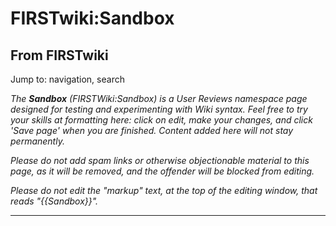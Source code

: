 # FIRSTwiki:Sandbox

## From FIRSTwiki

Jump to: navigation, search

_The **Sandbox** (FIRSTWiki:Sandbox) is a User Reviews namespace page designed for testing and experimenting with Wiki syntax. Feel free to try your skills at formatting here: click on edit, make your changes, and click 'Save page' when you are finished. Content added here will not stay permanently._

_Please do not add spam links or otherwise objectionable material to this page, as it will be removed, and the offender will be blocked from editing._

_Please do not edit the "markup" text, at the top of the editing window, that reads "{{Sandbox}}"._

--------------------------------------------------------------------------------
